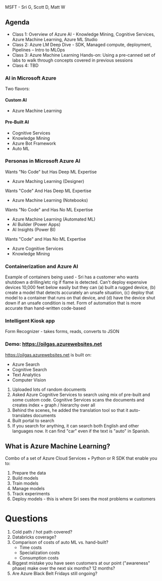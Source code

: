 MSFT - Sri G, Scott D, Matt W

## Agenda
* Class 1: Overview of Azure AI - Knowledge Mining, Cognitive Services, Azure Machine Learning, Azure ML Studio 
* Class 2: Azure LM Deep Dive - SDK, Managed compute, deployment, Pipelines – Intro to MLOps
* Class 3: Azure Machine Learning Hands-on: Using a pre-canned set of labs to walk through concepts covered in previous sessions
* Class 4: TBD

### AI in Microsoft Azure
Two flavors:

#### Custom AI
* Azure Machine Learning

#### Pre-Built AI
* Cognitive Services
* Knowledge Mining
* Azure Bot Framework
* Auto ML

### Personas in Microsoft Azure AI
Wants "No Code" but Has Deep ML Expertise
* Azure Maching Learning (Designer)

Wants "Code" And Has Deep ML Expertise
* Azure Machine Learning (Notebooks)

Wants "No Code" and Has No ML Expertise
* Azure Machine Learning (Automated ML)
* AI Builder (Power Apps)
* AI Insights (Power BI)

Wants "Code" and Has No ML Expertise
* Azure Cognitive Services
* Knowledge Mining

### Containerization and Azure AI
Example of containers being used - Sri has a customer who wants shutdown a drilling/etc rig if flame is detected. Can't deploy expensive devices 10,000 feet below easily but they can (a) built a rugged device, (b) create a model that detects accurately an unsafe situation, (c) deploy that model to a container that runs on that device, and (d) have the device shut down if an unsafe condition is met. Form of automation that is more accurate than hand-written code-based

### Intelligent Kiosk app
Form Recognizer - takes forms, reads, converts to JSON


### Demo: https://oilgas.azurewebsites.net
https://oilgas.azurewebsites.net is built on:
* Azure Search
* Cognitive Search
* Text Analytics
* Computer Vision

1. Uploaded lots of random documents
2. Asked Azure Cognitive Services to search using mix of pre-built and some custom code. Cognitive Services scans the documents and creates index + graph / hierarchy over all 
1. Behind the scenes, he added the translation tool so that it auto-translates documents
1. Built portal to search
1. If you search for anything, it can search both English and other languages now. It can find "car" even if the text is "auto" in Spanish.

## What is Azure Machine Learning?
Combo of a set of Azure Cloud Services + Python or R SDK that enable you to:
1. Prepare the data
2. Build models
3. Train models
1. Manage models
1. Track experiments
1. Deploy models - this is where Sri sees the most problems w customers

# Questions
1. Cold path / hot path covered? 
2. Databricks coverage?
3. Comparison of costs of auto ML vs. hand-built?
   * Time costs
   * Specialization costs
   * Consumption costs
4. Biggest mistake you have seen customers at our point ("awareness" phase) make over the next six months? 12 months?
5. Are Azure Black Belt Fridays still ongoing?
